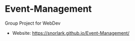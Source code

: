 # Event-Management
Group Project for WebDev 

- Website: https://snorlark.github.io/Event-Management/
